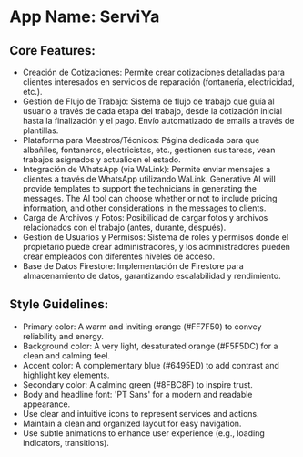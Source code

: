 # **App Name**: ServiYa

## Core Features:

- Creación de Cotizaciones: Permite crear cotizaciones detalladas para clientes interesados en servicios de reparación (fontanería, electricidad, etc.).
- Gestión de Flujo de Trabajo: Sistema de flujo de trabajo que guía al usuario a través de cada etapa del trabajo, desde la cotización inicial hasta la finalización y el pago. Envío automatizado de emails a través de plantillas.
- Plataforma para Maestros/Técnicos: Página dedicada para que albañiles, fontaneros, electricistas, etc., gestionen sus tareas, vean trabajos asignados y actualicen el estado.
- Integración de WhatsApp (via WaLink): Permite enviar mensajes a clientes a través de WhatsApp utilizando WaLink. Generative AI will provide templates to support the technicians in generating the messages. The AI tool can choose whether or not to include pricing information, and other considerations in the messages to clients.
- Carga de Archivos y Fotos: Posibilidad de cargar fotos y archivos relacionados con el trabajo (antes, durante, después).
- Gestión de Usuarios y Permisos: Sistema de roles y permisos donde el propietario puede crear administradores, y los administradores pueden crear empleados con diferentes niveles de acceso.
- Base de Datos Firestore: Implementación de Firestore para almacenamiento de datos, garantizando escalabilidad y rendimiento.

## Style Guidelines:

- Primary color: A warm and inviting orange (#FF7F50) to convey reliability and energy.
- Background color: A very light, desaturated orange (#F5F5DC) for a clean and calming feel.
- Accent color: A complementary blue (#6495ED) to add contrast and highlight key elements.
- Secondary color: A calming green (#8FBC8F) to inspire trust.
- Body and headline font: 'PT Sans' for a modern and readable appearance.
- Use clear and intuitive icons to represent services and actions.
- Maintain a clean and organized layout for easy navigation.
- Use subtle animations to enhance user experience (e.g., loading indicators, transitions).
